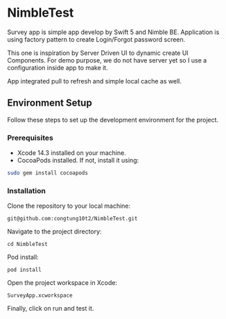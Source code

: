 # NimbleTest

Survey app is simple app develop by Swift 5 and Nimble BE. Application is using factory pattern
to create Login/Forgot password screen. 

This one is inspiration by Server Driven UI to dynamic create UI Components.
For demo purpose, we do not have server yet so I use a configuration inside app to make it.

App integrated pull to refresh and simple local cache as well.

## Environment Setup

Follow these steps to set up the development environment for the project.

### Prerequisites

- Xcode 14.3 installed on your machine.
- CocoaPods installed. If not, install it using:

```bash
sudo gem install cocoapods
```

### Installation
Clone the repository to your local machine:
```
git@github.com:congtung10t2/NimbleTest.git
```

Navigate to the project directory:
```
cd NimbleTest
```

Pod install:
```
pod install
```

Open the project workspace in Xcode:
```
SurveyApp.xcworkspace
```
Finally, click on run and test it.
